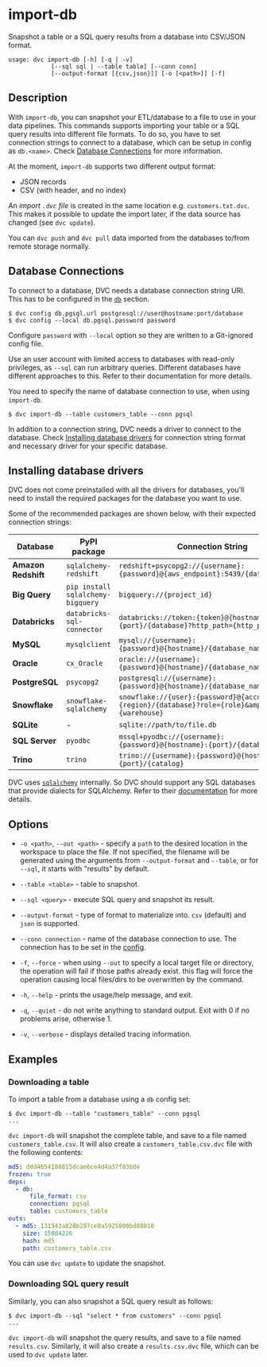 # import-db

Snapshot a table or a SQL query results from a database into CSV/JSON format.

```usage
usage: dvc import-db [-h] [-q | -v]
            [--sql sql | --table table] [--conn conn]
            [--output-format [{csv,json}]] [-o [<path>]] [-f]
```

## Description

With `import-db`, you can snapshot your ETL/database to a file to use in your
data pipelines. This commands supports importing your table or a SQL query
results into different file formats. To do so, you have to set connection
strings to connect to a database, which can be setup in config as `db.<name>`.
Check [Database Connections](#database-connections) for more information.

At the moment, `import-db` supports two different output format:

- JSON records
- CSV (with header, and no index)

An _import `.dvc` file_ is created in the same location e.g.
`customers.txt.dvc`. This makes it possible to update the import later, if the
data source has changed (see `dvc update`).

<admon type="info">

You can `dvc push` and `dvc pull` data imported from the databases to/from
remote storage normally.

</admon>

## Database Connections

To connect to a database, DVC needs a database connection string URI. This has
to be configured in the [`db`] section.

```dvc
$ dvc config db.pgsql.url postgresql://user@hostname:port/database
$ dvc config --local db.pgsql.password password
```

<admon type="warn" title="Security Alert">

Configure `password` with `--local` option so they are written to a Git-ignored
config file.

</admon>

<admon type="warn" title="Security Alert">

Use an user account with limited access to databases with read-only privileges,
as `--sql` can run arbitrary queries. Different databases have different
approaches to this. Refer to their documentation for more details.

</admon>

You need to specify the name of database connection to use, when using
`import-db`.

```dvc
$ dvc import-db --table customers_table --conn pgsql
```

In addition to a connection string, DVC needs a driver to connect to the
database. Check [Installing database drivers](#installing-database-drivers) for
connection string format and necessary driver for your specific database.

[`db`]: /doc/user-guide/project-structure/configuration#db

## Installing database drivers

DVC does not come preinstalled with all the drivers for databases, you’ll need
to install the required packages for the database you want to use.

Some of the recommended packages are shown below, with their expected connection
strings:

| **Database**        | **PyPI package**                  | **Connection String**                                                                               |
| ------------------- | --------------------------------- | --------------------------------------------------------------------------------------------------- |
| **Amazon Redshift** | `sqlalchemy-redshift`             | `redshift+psycopg2://{username}:{password}@{aws_endpoint}:5439/{database_name}`                     |
| **Big Query**       | `pip install sqlalchemy-bigquery` | `bigquery://{project_id}`                                                                           |
| **Databricks**      | `databricks-sql-connector`        | `databricks://token:{token}@{hostname}:{port}/{database}?http_path={http_path}`                     |
| **MySQL**           | `mysqlclient`                     | `mysql://{username}:{password}@{hostname}/{database_name}`                                          |
| **Oracle**          | `cx_Oracle`                       | `oracle://{username}:{password}@{hostname}/{database_name}`                                         |
| **PostgreSQL**      | `psycopg2`                        | `postgresql://{username}:{password}@{hostname}/{database_name}`                                     |
| **Snowflake**       | `snowflake-sqlalchemy`            | `snowflake://{user}:{password}@{account}.{region}/{database}?role={role}&amp;warehouse={warehouse}` |
| **SQLite**          | -                                 | `sqlite://path/to/file.db`                                                                          |
| **SQL Server**      | `pyodbc`                          | `mssql+pyodbc://{username}:{password}@{hostname}:{port}/{database_name}`                            |
| **Trino**           | `trino`                           | `trino://{username}:{password}@{hostname}:{port}/{catalog}`                                         |

DVC uses [`sqlalchemy`](https://www.sqlalchemy.org/) internally. So DVC should
support any SQL databases that provide dialects for SQLAlchemy. Refer to their
[documentation](https://docs.sqlalchemy.org/en/20/core/engines.html#backend-specific-urls)
for more details.

## Options

- `-o <path>`, `--out <path>` - specify a `path` to the desired location in the
  workspace to place the file. If not specified, the filename will be generated
  using the arguments from `--output-format` and `--table`, or for `--sql`, it
  starts with "results" by default.

- `--table <table>` - table to snapshot.

- `--sql <query>` - execute SQL query and snapshot its result.

- `--output-format` - type of format to materialize into. `csv` (default) and
  `json` is supported.

- `--conn connection` - name of the database connection to use. The connection
  has to be set in the
  [config](/doc/user-guide/project-structure/configuration#db).

- `-f`, `--force` - when using `--out` to specify a local target file or
  directory, the operation will fail if those paths already exist. this flag
  will force the operation causing local files/dirs to be overwritten by the
  command.

- `-h`, `--help` - prints the usage/help message, and exit.

- `-q`, `--quiet` - do not write anything to standard output. Exit with 0 if no
  problems arise, otherwise 1.

- `-v`, `--verbose` - displays detailed tracing information.

## Examples

### Downloading a table

To import a table from a database using a `db` config set:

```dvc
$ dvc import-db --table "customers_table" --conn pgsql
...
```

`dvc import-db` will snapshot the complete table, and save to a file named
`customers_table.csv`. It will also create a `customers_table.csv.dvc` file with
the following contents:

```yaml
md5: ddd4654188815dcae6ce4d4a37f83bde
frozen: true
deps:
  - db:
      file_format: csv
      connection: pgsql
      table: customers_table
outs:
  - md5: 131543a828b297ce0a5925800bd88810
    size: 15084226
    hash: md5
    path: customers_table.csv
```

You can use `dvc update` to update the snapshot.

### Downloading SQL query result

Similarly, you can also snapshot a SQL query result as follows:

```dvc
$ dvc import-db --sql "select * from customers" --conn pgsql
...
```

`dvc import-db` will snapshot the query results, and save to a file named
`results.csv`. Similarly, it will also create a `results.csv.dvc` file, which
can be used to `dvc update` later.
